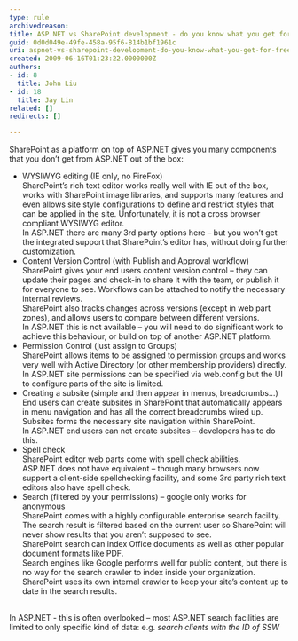 ```yaml
---
type: rule
archivedreason: 
title: ASP.NET vs SharePoint development - do you know what you get for free out of the box?
guid: 0d0d049e-49fe-458a-95f6-814b1bf1961c
uri: aspnet-vs-sharepoint-development-do-you-know-what-you-get-for-free-out-of-the-box
created: 2009-06-16T01:23:22.0000000Z
authors:
- id: 8
  title: John Liu
- id: 18
  title: Jay Lin
related: []
redirects: []

---
```


SharePoint as a platform on top of ASP.NET gives you many components that you don’t get from ASP.NET out of the box:
<!--endintro-->


* WYSIWYG editing (IE only, no FireFox)
<br>    SharePoint’s rich text editor works really well with IE out of the box, works with SharePoint image libraries, and supports many features and even allows site style configurations to define and restrict styles that can be applied in the site. Unfortunately, it is not a cross browser compliant WYSIWYG editor.
<br>    In ASP.NET there are many 3rd party options here – but you won’t get the integrated support that SharePoint’s editor has, without doing further customization.
* Content Version Control (with Publish and Approval workflow)
<br>    SharePoint gives your end users content version control – they can update their pages and check-in to share it with the team, or publish it for everyone to see. Workflows can be attached to notify the necessary internal reviews.
<br>    SharePoint also tracks changes across versions (except in web part zones), and allows users to compare between different versions.
<br>    In ASP.NET this is not available – you will need to do significant work to achieve this behaviour, or build on top of another ASP.NET platform.
* Permission Control (just assign to Groups)
<br>    SharePoint allows items to be assigned to permission groups and works very well with Active Directory (or other membership providers) directly.
<br>    In ASP.NET site permissions can be specified via web.config but the UI to configure parts of the site is limited.
* Creating a subsite (simple and then appear in menus, breadcrumbs…)
<br>    End users can create subsites in SharePoint that automatically appears in menu navigation and has all the correct breadcrumbs wired up. Subsites forms the necessary site navigation within SharePoint.
<br>    In ASP.NET end users can not create subsites – developers has to do this.
* Spell check
<br>    SharePoint editor web parts come with spell check abilities.
<br>    ASP.NET does not have equivalent – though many browsers now support a client-side spellchecking facility, and some 3rd party rich text editors also have spell check.
* Search (filtered by your permissions) – google only works for anonymous
<br>    SharePoint comes with a highly configurable enterprise search facility. The search result is filtered based on the current user so SharePoint will never show results that you aren’t supposed to see.
<br>    SharePoint search can index Office documents as well as other popular document formats like PDF.
<br>    Search engines like Google performs well for public content, but there is no way for the search crawler to index inside your organization. SharePoint uses its own internal crawler to keep your site’s content up to date in the search results.

<br>In ASP.NET - this is often overlooked – most ASP.NET search facilities are limited to only specific kind of data: e.g. *search clients with the ID of SSW*
